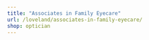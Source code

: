 ```yaml
---
title: "Associates in Family Eyecare"
url: /loveland/associates-in-family-eyecare/
shop: optician
---
```

